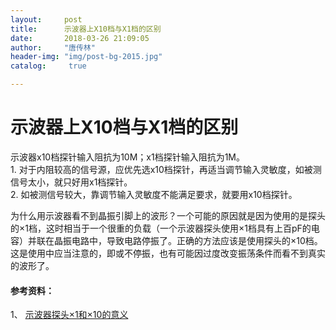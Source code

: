 ```yaml
---
layout:		post
title: 		示波器上X10档与X1档的区别
date: 		2018-03-26 21:09:05
author:		"唐传林"
header-img: "img/post-bg-2015.jpg"
catalog:	 true

---
```

#  示波器上X10档与X1档的区别

示波器x10档探针输入阻抗为10M；x1档探针输入阻抗为1M。  
1\. 对于内阻较高的信号源，应优先选x10档探针，再适当调节输入灵敏度，如被测信号太小，就只好用x1档探针。  
2\. 如被测信号较大，靠调节输入灵敏度不能满足要求，就要用x10档探针。

为什么用示波器看不到晶振引脚上的波形？一个可能的原因就是因为使用的是探头的×1档，这时相当于一个很重的负载（一个示波器探头使用×1档具有上百pF的电容）并联在晶振电路中，导致电路停振了。正确的方法应该是使用探头的×10档。这是使用中应当注意的，即或不停振，也有可能因过度改变振荡条件而看不到真实的波形了。

####  参考资料：

1、 [ 示波器探头×1和×10的意义 ](https://blog.csdn.net/kevinhg/article/details/8461424)

